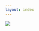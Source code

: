```yaml
---
layout: index
---
```


<div class="logo">
    <img src="https://user-images.githubusercontent.com/2152766/29252751-de0fd8b6-8064-11e7-83d5-f7787dd16aad.png"/>
</div>
